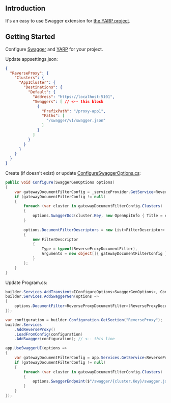 ## Introduction

It's an easy to use Swagger extension for [the YARP project](https://github.com/microsoft/reverse-proxy).

## Getting Started

Configure [Swagger](https://learn.microsoft.com/en-us/aspnet/core/tutorials/getting-started-with-swashbuckle) and [YARP](https://microsoft.github.io/reverse-proxy/articles/getting-started.html) for your project.

Update appsettings.json:

```json lines
{
  "ReverseProxy": {
    "Clusters": {
      "App1Cluster": {
        "Destinations": {
          "Default": {
            "Address": "https://localhost:5101",
            "Swaggers": [ // <-- this block
              {
                "PrefixPath": "/proxy-app1",
                "Paths": [
                  "/swagger/v1/swagger.json"
                ]
              }
            ]
          }
        }
      }
    }
  }
}
```

Create (if doesn't exist) or update [ConfigureSwaggerOptions.cs](sample/Yarp/ConfigureSwaggerOptions.cs):

```csharp
public void Configure(SwaggerGenOptions options)
{
    var gatewayDocumentFilterConfig = _serviceProvider.GetService<ReverseProxyDocumentFilterConfig>();
    if (gatewayDocumentFilterConfig != null)
    {
        foreach (var cluster in gatewayDocumentFilterConfig.Clusters)
        {
            options.SwaggerDoc(cluster.Key, new OpenApiInfo { Title = cluster.Key, Version = cluster.Key });
        }
            
        options.DocumentFilterDescriptors = new List<FilterDescriptor>
        {
            new FilterDescriptor
            {
                Type = typeof(ReverseProxyDocumentFilter),
                Arguments = new object[]{ gatewayDocumentFilterConfig }
            }
        };
    }
}
```

Update Program.cs:

```csharp
builder.Services.AddTransient<IConfigureOptions<SwaggerGenOptions>, ConfigureSwaggerOptions>();
builder.Services.AddSwaggerGen(options =>
{
    options.DocumentFilter<ReverseProxyDocumentFilter>(ReverseProxyDocumentFilterConfig.Empty);
});
```

```csharp
var configuration = builder.Configuration.GetSection("ReverseProxy");
builder.Services
    .AddReverseProxy()
    .LoadFromConfig(configuration)
    .AddSwagger(configuration); // <-- this line
```

```csharp
app.UseSwaggerUI(options =>
{
    var gatewayDocumentFilterConfig = app.Services.GetService<ReverseProxyDocumentFilterConfig>();
    if (gatewayDocumentFilterConfig != null)
    {
        foreach (var cluster in gatewayDocumentFilterConfig.Clusters)
        {
            options.SwaggerEndpoint($"/swagger/{cluster.Key}/swagger.json", cluster.Key);
        }
    }
});
```

